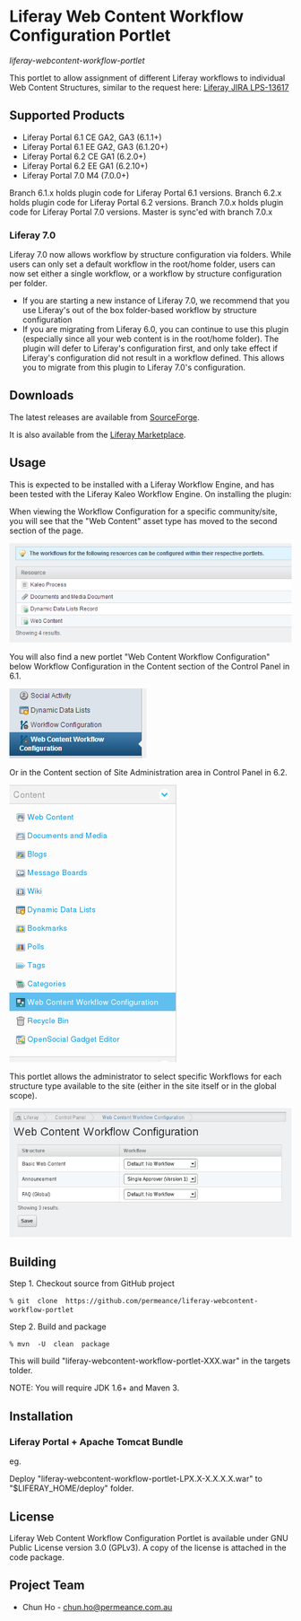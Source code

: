 # Liferay Web Content Workflow Configuration Portlet

*liferay-webcontent-workflow-portlet*

This portlet to allow assignment of different Liferay workflows to individual Web Content Structures, similar to the request here: [Liferay JIRA LPS-13617](https://issues.liferay.com/browse/LPS-13617 "LPS-13617")


## Supported Products

* Liferay Portal 6.1 CE GA2, GA3 (6.1.1+)
* Liferay Portal 6.1 EE GA2, GA3 (6.1.20+)
* Liferay Portal 6.2 CE GA1 (6.2.0+)
* Liferay Portal 6.2 EE GA1 (6.2.10+)
* Liferay Portal 7.0 M4 (7.0.0+)

Branch 6.1.x holds plugin code for Liferay Portal 6.1 versions.
Branch 6.2.x holds plugin code for Liferay Portal 6.2 versions.
Branch 7.0.x holds plugin code for Liferay Portal 7.0 versions.
Master is sync'ed with branch 7.0.x


### Liferay 7.0

Liferay 7.0 now allows workflow by structure configuration via folders. While users can only set a default workflow in the root/home folder, users can now set either a single workflow, or a workflow by structure configuration per folder.

* If you are starting a new instance of Liferay 7.0, we recommend that you use Liferay's out of the box folder-based workflow by structure configuration
* If you are migrating from Liferay 6.0, you can continue to use this plugin (especially since all your web content is in the root/home folder). The plugin will defer to Liferay's configuration first, and only take effect if Liferay's configuration did not result in a workflow defined. This allows you to migrate from this plugin to Liferay 7.0's configuration.


## Downloads

The latest releases are available from [SourceForge](http://sourceforge.net/projects/permeance-apps/files/liferay-web-content-workflow-configuration/ "Liferay Web Content Workflow Configuration Portlet").

It is also available from the [Liferay Marketplace](http://www.liferay.com/marketplace/-/mp/application/25619448 "Liferay Web Content Workflow Configuration Portlet").


## Usage

This is expected to be installed with a Liferay Workflow Engine, and has been tested with the Liferay Kaleo Workflow Engine. On installing the plugin:

When viewing the Workflow Configuration for a specific community/site, you will see that the "Web Content" asset type has moved to the second section of the page.

![Workflow Configuration](/doc/images/wcwfp3.PNG "Workflow Configuration")

You will also find a new portlet "Web Content Workflow Configuration" below Workflow Configuration in the Content section of the Control Panel in 6.1.

![Control Panel](/doc/images/wcwfp1.PNG "Control Panel")

Or in the Content section of Site Administration area in Control Panel in 6.2.

![Web Content Workflow Configuration](/doc/images/wcwf-6.2-1.png "Web Content Workflow Configuration")

This portlet allows the administrator to select specific Workflows for each structure type available to the site (either in the site itself or in the global scope).

![Web Content Workflow Configuration](/doc/images/wcwf-6.1-1.png "Web Content Workflow Configuration")

## Building

Step 1. Checkout source from GitHub project

    % git  clone  https://github.com/permeance/liferay-webcontent-workflow-portlet

Step 2. Build and package

    % mvn  -U  clean  package

This will build "liferay-webcontent-workflow-portlet-XXX.war" in the targets tolder.

NOTE: You will require JDK 1.6+ and Maven 3.


## Installation

### Liferay Portal + Apache Tomcat Bundle

eg.

Deploy "liferay-webcontent-workflow-portlet-LPX.X-X.X.X.X.war" to "$LIFERAY_HOME/deploy" folder.

## License

Liferay Web Content Workflow Configuration Portlet is available under GNU Public License version 3.0 (GPLv3). A copy of the license is attached in the code package.

## Project Team

* Chun Ho - chun.ho@permeance.com.au
